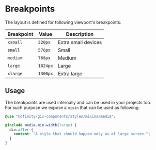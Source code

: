 # Breakpoints

The layout is defined for following viewport's breakpoints:

| Breakpoint | Value    | Description         |
| ---------- | -------- | ------------------- |
| `xsmall`   | `320px`  | Extra small devices |
| `small`    | `576px`  | Small               |
| `medium`   | `768px`  | Medium              |
| `large`    | `1024px` | Large               |
| `xlarge`   | `1300px` | Extra large         |

## Usage

The breakpoints are used internally and can be used in your projects too. For such purpose we expose a `mixin` that can be used as following:

```scss
@use "@dfinity/gix-components/styles/mixins/media";

@include media.min-width(large) {
  div:after {
    content: "A style that should happen only as of large screen.";
  }
}
```
